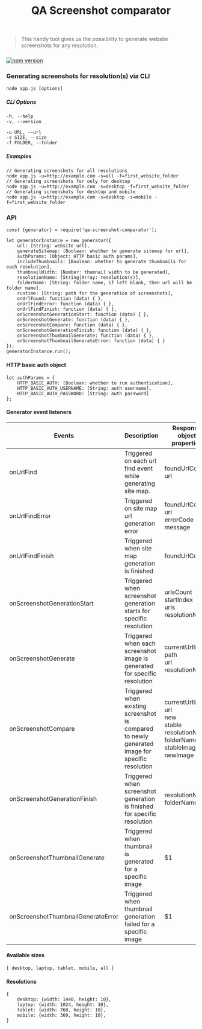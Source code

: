 <p align="center">
    <h1 align="center">
    QA Screenshot comparator
    </h1>
    <br>
</p>

> This handy tool gives us the possibility to generate website screenshots for any resolution.

###

[![npm version](https://badge.fury.io/js/1.0.3.svg)](https://www.npmjs.com/package/qa-screenshot-comparator)



### Generating screenshots for resolution(s) via CLI

```
node app.js [options]
```
##### CLI Options

    -h, --help
    -v, --version

    -u URL, --url
    -s SIZE, --size
    -f FOLDER, --folder
    
##### Examples
```
// Generating screenshots for all resolutions
node app.js -u=http://example.com -s=all -f=first_website_folder
// Generating screenshots for only for desktop
node app.js -u=http://example.com -s=desktop -f=first_website_folder
// Generating screenshots for desktop and mobile
node app.js -u=http://example.com -s=desktop -s=mobile -f=first_website_folder
```

### API 
```
const {generator} = require('qa-screenshot-comparator');

let generatorInstance = new generator({
    url: [String: website url],
    generateSitemap: [Boolean: whether to generate sitemap for url],
    authParams: [Object: HTTP basic auth params],
    includeThumbnails: [Boolean: whether to generate thumbnails for each resolution],
    thumbnailWidth: [Number: thumnail width to be generated],
    resolutionName: [String|Array: resolution(s)],
    folderName: [String: folder name, if left blank, then url will be folder name],
    runtime: [String: path for the generation of screenshots],
    onUrlFound: function (data) { },
    onUrlFindError: function (data) { },
    onUrlFindFinish: function (data) { },
    onScreenshotGenerationStart: function (data) { },
    onScreenshotGenerate: function (data) { },
    onScreenshotCompare: function (data) { },
    onScreenshotGenerationFinish: function (data) { },
    onScreenshotThumbnailGenerate: function (data) { },
    onScreenshotThumbnailGenerateError: function (data) { }
});
generatorInstance.run();
```

#### HTTP basic auth object
```
let authParams = {
    HTTP_BASIC_AUTH: [Boolean: whether to run authentication],
    HTTP_BASIC_AUTH_USERNAME: [String: auth username],
    HTTP_BASIC_AUTH_PASSWORD: [String: auth password]
};
```
#### Generator event listeners

| Events                             | Description                                                                                                     | Response object properties                                                                           |
| -----------------------------------|-----------------------------------------------------------------------------------------------------------------| -----------------------------------------------------------------------------------------------------|
| onUrlFind                          | Triggered on each url find event while generating site map.                                                     |   foundUrlCount<br>url                                                                               |
| onUrlFindError                     | Triggered on site map url generation error                                                                      |   foundUrlCount<br>url<br>errorCode<br>message                                                       |
| onUrlFindFinish                    | Triggered when site map generation is finished                                                                  |   foundUrlCount                                                                                      |
| onScreenshotGenerationStart        | Triggered when screenshot generation starts for specific resolution                                             |   urlsCount<br>startIndex<br>urls<br>resolutionName                                                  |
| onScreenshotGenerate               | Triggered when each screenshot image is generated for specific resolution                                       |   currentUrlIndex<br>path<br>url<br>resolutionName                                                   |
| onScreenshotCompare                | Triggered when existing screenshot is compared to newly generated image for specific resolution                 |   currentUrlIndex<br>url<br>new<br>stable<br>resolutionName<br>folderName<br>stableImage<br>newImage |
| onScreenshotGenerationFinish       | Triggered when screenshot generation is finished for specific resolution                                        |   resolutionName<br>folderName                                                                       |
| onScreenshotThumbnailGenerate      | Triggered when thumbnail is generated for a specific image                                                      |    $1                                                                                                |
| onScreenshotThumbnailGenerateError | Triggered when thumbnail generation failed for a specific image                                                 |    $1                                                                                                |

#### Available sizes
``
[ desktop, laptop, tablet, mobile, all ]
``

#### Resolutions
```
{
    desktop: {width: 1440, height: 10},
    laptop: {width: 1024, height: 10},
    tablet: {width: 768, height: 10},
    mobile: {width: 360, height: 10},
}
```